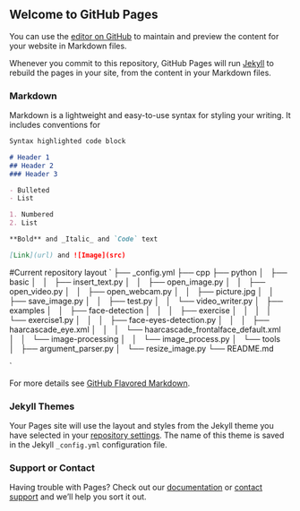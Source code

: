 ## Welcome to GitHub Pages

You can use the [editor on GitHub](https://github.com/yptheangel/cvstarterpack/edit/master/README.md) to maintain and preview the content for your website in Markdown files.

Whenever you commit to this repository, GitHub Pages will run [Jekyll](https://jekyllrb.com/) to rebuild the pages in your site, from the content in your Markdown files.

### Markdown

Markdown is a lightweight and easy-to-use syntax for styling your writing. It includes conventions for

```markdown
Syntax highlighted code block

# Header 1
## Header 2
### Header 3

- Bulleted
- List

1. Numbered
2. List

**Bold** and _Italic_ and `Code` text

[Link](url) and ![Image](src)
```
#Current repository layout
`
├── _config.yml
├── cpp
├── python
│   ├── basic
│   │   ├── insert_text.py
│   │   ├── open_image.py
│   │   ├── open_video.py
│   │   ├── open_webcam.py
│   │   ├── picture.jpg
│   │   ├── save_image.py
│   │   ├── test.py
│   │   └── video_writer.py
│   ├── examples
│   │   ├── face-detection
│   │   │   ├── exercise
│   │   │   │   └── exercise1.py
│   │   │   ├── face-eyes-detection.py
│   │   │   ├── haarcascade_eye.xml
│   │   │   └── haarcascade_frontalface_default.xml
│   │   └── image-processing
│   │       └── image_process.py
│   └── tools
│       ├── argument_parser.py
│       └── resize_image.py
└── README.md

`

For more details see [GitHub Flavored Markdown](https://guides.github.com/features/mastering-markdown/).

### Jekyll Themes

Your Pages site will use the layout and styles from the Jekyll theme you have selected in your [repository settings](https://github.com/yptheangel/cvstarterpack/settings). The name of this theme is saved in the Jekyll `_config.yml` configuration file.

### Support or Contact

Having trouble with Pages? Check out our [documentation](https://help.github.com/categories/github-pages-basics/) or [contact support](https://github.com/contact) and we’ll help you sort it out.
